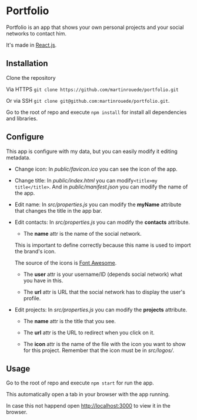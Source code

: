 # Portfolio

Portfolio is an app that shows your own personal projects and your social networks to contact him.

It's made in [React.js](https://reactjs.org/).

## Installation

Clone the repository

Via HTTPS `git clone https://github.com/martinrouede/portfolio.git`

Or via SSH `git clone git@github.com:martinrouede/portfolio.git`.

Go to the root of repo and execute `npm install` for install all dependencies and libraries.

## Configure

This app is configure with my data, but you can easily modify it editing metadata.

* Change icon: In *public/favicon.ico* you can see the icon of the app.

* Change title: In *public/index.html* you can modify`<title>my title</title>`.
And in *public/manifest.json* you can modify the name of the app.

* Edit name: In *src/properties.js* you can modify the **myName** attribute that changes the title in the app bar.

* Edit contacts: In *src/properties.js* you can modify the **contacts** attribute.

  * The **name** attr is the name of the social network.

  This is important to define correctly because this name is used to import the brand's icon.
  
  The source of the icons is [Font Awesome](https://fontawesome.com/).
  
  * The **user** attr is your username/ID (depends social network) what you have in this.

  * The **url** attr is URL that the social network has to display the user's profile.

* Edit projects: In *src/properties.js* you can modify the **projects** attribute.

  * The **name** attr is the title that you see.

  * The **url** attr is the URL to redirect when you click on it.

  * The **icon** attr is the name of the file with the icon you want to show for this project. Remember that the icon must be in *src/logos/*.

## Usage

Go to the root of repo and execute `npm start` for run the app.

This automatically open a tab in your browser with the app running.

In case this not happend  open [http://localhost:3000](http://localhost:3000) to view it in the browser.
